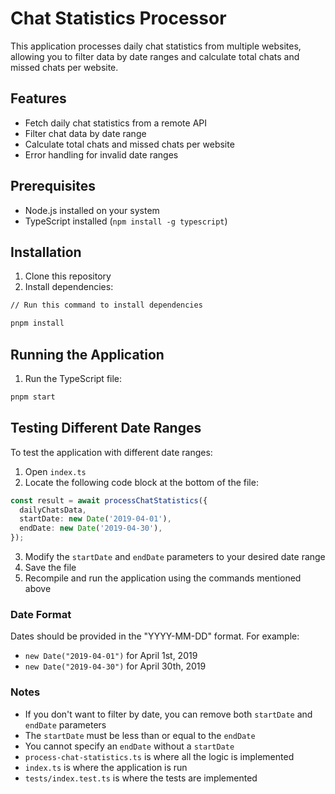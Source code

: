 # Chat Statistics Processor

This application processes daily chat statistics from multiple websites, allowing you to filter data by date ranges and calculate total chats and missed chats per website.

## Features

- Fetch daily chat statistics from a remote API
- Filter chat data by date range
- Calculate total chats and missed chats per website
- Error handling for invalid date ranges

## Prerequisites

- Node.js installed on your system
- TypeScript installed (`npm install -g typescript`)

## Installation

1. Clone this repository
2. Install dependencies:

```bash
// Run this command to install dependencies

pnpm install
```

## Running the Application

1. Run the TypeScript file:

```bash
pnpm start
```

## Testing Different Date Ranges

To test the application with different date ranges:

1. Open `index.ts`
2. Locate the following code block at the bottom of the file:

```typescript
const result = await processChatStatistics({
  dailyChatsData,
  startDate: new Date('2019-04-01'),
  endDate: new Date('2019-04-30'),
});
```

3. Modify the `startDate` and `endDate` parameters to your desired date range
4. Save the file
5. Recompile and run the application using the commands mentioned above

### Date Format

Dates should be provided in the "YYYY-MM-DD" format. For example:

- `new Date("2019-04-01")` for April 1st, 2019
- `new Date("2019-04-30")` for April 30th, 2019

### Notes

- If you don't want to filter by date, you can remove both `startDate` and `endDate` parameters
- The `startDate` must be less than or equal to the `endDate`
- You cannot specify an `endDate` without a `startDate`
- `process-chat-statistics.ts` is where all the logic is implemented
- `index.ts` is where the application is run
- `tests/index.test.ts` is where the tests are implemented
